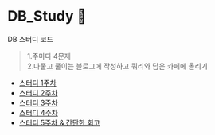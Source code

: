 # DB_Study 🚩
DB 스터디 코드
> 1.주마다 4문제 <br/>
> 2.다풀고 풀이는 블로그에 작성하고 쿼리와 답은 카페에 올리기

* [스터디 1주차](https://velog.io/@wogus216/DB-%EC%8A%A4%ED%84%B0%EB%94%94-1%EC%A3%BC%EC%B0%A8)
* [스터디 2주차](https://velog.io/@wogus216/DB-%EC%8A%A4%ED%84%B0%EB%94%94-2%EC%A3%BC%EC%B0%A8)
* [스터디 3주차](https://velog.io/@wogus216/DB-%EC%8A%A4%ED%84%B0%EB%94%94-3%EC%A3%BC%EC%B0%A8)
* [스터디 4주차](https://cafe.naver.com/itisgoodee)
* [스터디 5주차 & 간단한 회고](https://velog.io/@wogus216/DB-%EC%8A%A4%ED%84%B0%EB%94%94-5%EC%A3%BC%EC%B0%A8-%EA%B0%84%EB%8B%A8-%ED%9A%8C%EA%B3%A0)
